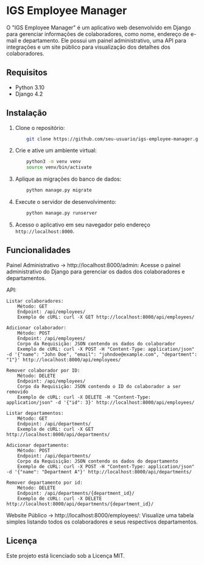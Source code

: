 # IGS Employee Manager

O "IGS Employee Manager" é um aplicativo web desenvolvido em Django para gerenciar informações de colaboradores, como nome, endereço de e-mail e departamento. Ele possui um painel administrativo, uma API para integrações e um site público para visualização dos detalhes dos colaboradores.

## Requisitos

- Python 3.10
- Django 4.2

## Instalação

1. Clone o repositório:
    ```bash
        git clone https://github.com/seu-usuario/igs-employee-manager.git
    ```
2. Crie e ative um ambiente virtual:
    ```bash
        python3 -m venv venv
        source venv/bin/activate
    ```
4. Aplique as migrações do banco de dados:
    ```bash
        python manage.py migrate
    ```
5. Execute o servidor de desenvolvimento:
    ```bash
        python manage.py runserver
    ```
6. Acesso o aplicativo em seu navegador pelo endereço `http://localhost:8000`.

## Funcionalidades

Painel Administrativo -> http://localhost:8000/admin: Acesse o painel administrativo do Django para gerenciar os dados dos colaboradores e departamentos. 

API:

    Listar colaboradores:
        Método: GET
        Endpoint: /api/employees/
        Exemplo de cURL: curl -X GET http://localhost:8000/api/employees/

    Adicionar colaborador:
        Método: POST
        Endpoint: /api/employees/
        Corpo da Requisição: JSON contendo os dados do colaborador
        Exemplo de cURL: curl -X POST -H "Content-Type: application/json" -d '{"name": "John Doe", "email": "johndoe@example.com", "department": "1"}' http://localhost:8000/api/employees/

    Remover colaborador por ID:
        Método: DELETE
        Endpoint: /api/employees/
        Corpo da Requisição: JSON contendo o ID do colaborador a ser removido
        Exemplo de cURL: curl -X DELETE -H "Content-Type: application/json" -d '{"id": 3}' http://localhost:8000/api/employees/

    Listar departamentos:
        Método: GET
        Endpoint: /api/departments/
        Exemplo de cURL: curl -X GET http://localhost:8000/api/departments/

    Adicionar departamento:
        Método: POST
        Endpoint: /api/departments/
        Corpo da Requisição: JSON contendo os dados do departamento
        Exemplo de cURL: curl -X POST -H "Content-Type: application/json" -d '{"name": "Department A"}' http://localhost:8000/api/departments/

    Remover departamento por id:
        Método: DELETE
        Endpoint: /api/departments/{department_id}/
        Exemplo de cURL: curl -X DELETE http://localhost:8000/api/departments/{department_id}/

Website Público -> http://localhost:8000/employees/: Visualize uma tabela simples listando todos os colaboradores e seus respectivos departamentos.

## Licença

Este projeto está licenciado sob a Licença MIT.
